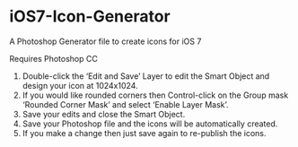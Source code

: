 iOS7-Icon-Generator
===================

A Photoshop Generator file to create icons for iOS 7

Requires Photoshop CC

1) Double-click the ‘Edit and Save’ Layer to edit the Smart Object and design your icon at 1024x1024. 
2) If you would like rounded corners then Control-click on the Group mask ‘Rounded Corner Mask’ and select ‘Enable Layer Mask’. 
3) Save your edits and close the Smart Object. 
4) Save your Photoshop file and the icons will be automatically created. 
5) If you make a change then just save again to re-publish the icons.
